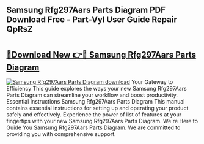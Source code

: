## Samsung Rfg297Aars Parts Diagram PDF Download Free - Part-Vyl User Guide Repair QpRsZ

# <h2><a href="http://dfqa5g.blite.top/?on=Samsung+Rfg297Aars+Parts+Diagram">🔗Download New 👉🔴 Samsung Rfg297Aars Parts Diagram</a></h2>

[![Samsung Rfg297Aars Parts Diagram download](https://i.imgur.com/lujVjoI.png)](http://dfqa5g.blite.top/?on=Samsung+Rfg297Aars+Parts+Diagram)
Your Gateway to Efficiency This guide explores the ways your new Samsung Rfg297Aars Parts Diagram can streamline your workflow and boost productivity. Essential Instructions Samsung Rfg297Aars Parts Diagram This manual contains essential instructions for setting up and operating your product safely and effectively. Experience the power of list of features at your fingertips with your new Samsung Rfg297Aars Parts Diagram. We're Here to Guide You Samsung Rfg297Aars Parts Diagram. We are committed to providing you with comprehensive support.

